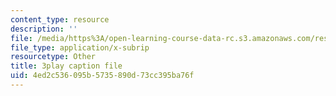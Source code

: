 ```yaml
---
content_type: resource
description: ''
file: /media/https%3A/open-learning-course-data-rc.s3.amazonaws.com/res-15-003-shaping-the-future-of-work-15-662x-spring-2016/4ed2c536095b5735890d73cc395ba76f_Q67wzxKElp8.vtt
file_type: application/x-subrip
resourcetype: Other
title: 3play caption file
uid: 4ed2c536-095b-5735-890d-73cc395ba76f
---
```

